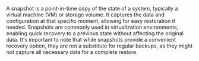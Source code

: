 A snapshot is a point-in-time copy of the state of a system, typically a virtual machine (VM) or storage volume. It captures the data and configuration at that specific moment, allowing for easy restoration if needed. Snapshots are commonly used in virtualization environments, enabling quick recovery to a previous state without affecting the original data. It's important to note that while snapshots provide a convenient recovery option, they are not a substitute for regular backups, as they might not capture all necessary data for a complete restore.